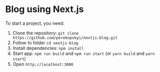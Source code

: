 # Blog using Next.js

To start a project, you need:

1.  Clone the repository: `git clone https://github.com/perekopskyi/nextjs-blog.git`
2.  Follow to folder `cd nextjs-blog`
3.  Install dependencies: `npm install`
4.  Start app: `npm run build` and `npm run start` (or `yarn build` and `yarn start`)
5. Open `http://localhost:3000`
